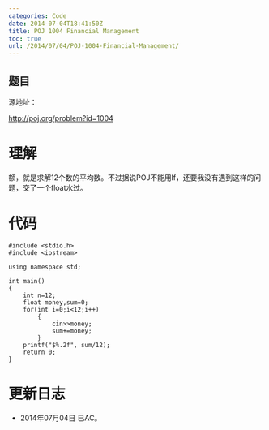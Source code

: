```yaml
---
categories: Code
date: 2014-07-04T18:41:50Z
title: POJ 1004 Financial Management
toc: true
url: /2014/07/04/POJ-1004-Financial-Management/
---
```


## 题目
源地址：

http://poj.org/problem?id=1004

# 理解
额，就是求解12个数的平均数。不过据说POJ不能用lf，还要我没有遇到这样的问题，交了一个float水过。

<!--more-->

# 代码

```
#include <stdio.h>
#include <iostream>

using namespace std;

int main()
{
	int n=12;
	float money,sum=0;
	for(int i=0;i<12;i++)
		{
			cin>>money;
			sum+=money;
		}
	printf("$%.2f", sum/12);
	return 0;
}

```

# 更新日志
- 2014年07月04日  已AC。